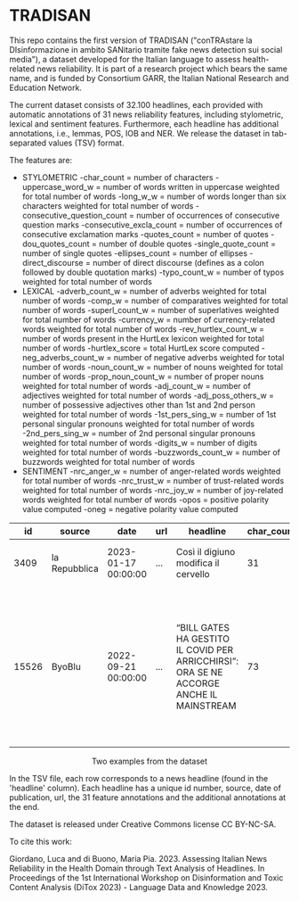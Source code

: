 # TRADISAN
This repo contains the first version of TRADISAN ("conTRAstare la DIsinformazione in ambito SANitario tramite fake news detection sui social media"), a dataset developed for the Italian language to assess health-related news reliability. It is part of a research project which bears the same name, and is funded by Consortium GARR, the Italian National Research and Education Network.

The current dataset consists of 32.100 headlines, each provided with automatic annotations of 31 news reliability features, including stylometric, lexical and sentiment features. Furthermore, each headline has additional annotations, i.e., lemmas, POS, IOB and NER. We release the dataset in tab-separated values (TSV) format. 

The features are:
- STYLOMETRIC
  -char_count = number of characters
  -uppercase_word_w = number of words written in uppercase weighted for total number of words
  -long_w_w = number of words longer than six characters weighted for total number of words
  -consecutive_question_count = number of occurrences of consecutive question marks
  -consecutive_excla_count = number of occurrences of consecutive exclamation marks
  -quotes_count = number of quotes
  -dou_quotes_count = number of double quotes
  -single_quote_count = number of single quotes
  -ellipses_count = number of ellipses
  -direct_discourse = number of direct discourse (defines as a colon followed by double quotation marks)
  -typo_count_w = number of typos weighted for total number of words
- LEXICAL
  -adverb_count_w = number of adverbs weighted for total number of words
  -comp_w = number of comparatives weighted for total number of words
  -superl_count_w = number of superlatives weighted for total number of words
  -currency_w = number of currency-related words weighted for total number of words
  -rev_hurtlex_count_w = number of words present in the HurtLex lexicon weighted for total number of words
  -hurtlex_score = total HurtLex score computed
  -neg_adverbs_count_w = number of negative adverbs weighted for total number of words
  -noun_count_w = number of nouns weighted for total number of words
  -prop_noun_count_w = number of proper nouns weighted for total number of words
  -adj_count_w = number of adjectives weighted for total number of words
  -adj_poss_others_w = number of possessive adjectives other than 1st and 2nd person weighted for total number of words
  -1st_pers_sing_w = number of 1st personal singular pronouns weighted for total number of words
  -2nd_pers_sing_w = number of 2nd personal singular pronouns weighted for total number of words
  -digits_w = number of digits weighted for total number of words
  -buzzwords_count_w = number of buzzwords weighted for total number of words
- SENTIMENT
  -nrc_anger_w = number of anger-related words weighted for total number of words
  -nrc_trust_w = number of trust-related words weighted for total number of words
  -nrc_joy_w = number of joy-related words weighted for total number of words
  -opos = positive polarity value computed
  -oneg =  negative polarity value computed

| id | source | date | url | headline | char_count | ... | ner |
| -- | ------ | ---- | --- | -------- | ---------- | --- | --- |
| 3409 | la Repubblica | 2023-01-17 00:00:00 | ... | Così il digiuno modifica il cervello | 31 | ... | ['O', 'O', 'O', 'O', 'O', 'O'] |
| 15526 | ByoBlu | 2022-09-21 00:00:00 | ... | “BILL GATES HA GESTITO IL COVID PER ARRICCHIRSI”: ORA SE NE ACCORGE ANCHE IL MAINSTREAM | 73 | ... | ['O', 'MISC', 'MISC', 'O', 'MISC', 'O', 'ORG', 'O', 'ORG', 'O', 'O', 'O', 'O', 'O', 'O', 'O', 'O', 'MISC'] |

<p align="center">
Two examples from the dataset
</p>  

In the TSV file, each row corresponds to a news headline (found in the 'headline' column). Each headline has a unique id number, source, date of publication, url, the 31 feature annotations and the additional annotations at the end.

The dataset is released under Creative Commons license CC BY-NC-SA.

To cite this work:

Giordano, Luca and di Buono, Maria Pia. 2023.  Assessing Italian News Reliability in the Health Domain through Text Analysis of Headlines. In Proceedings of the 1st International Workshop on Disinformation and Toxic Content Analysis (DiTox 2023) - Language Data and Knowledge 2023.
